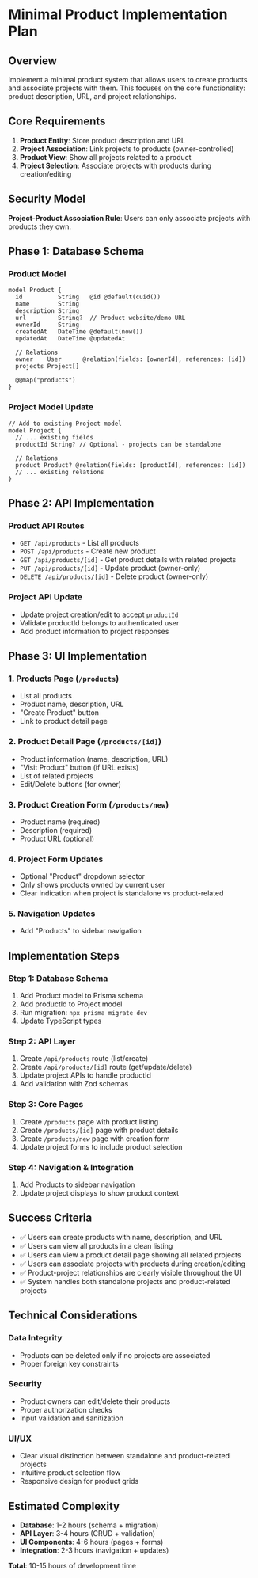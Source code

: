 # Minimal Product Implementation Plan

## Overview
Implement a minimal product system that allows users to create products and associate projects with them. This focuses on the core functionality: product description, URL, and project relationships.

## Core Requirements
1. **Product Entity**: Store product description and URL
2. **Project Association**: Link projects to products (owner-controlled)
3. **Product View**: Show all projects related to a product
4. **Project Selection**: Associate projects with products during creation/editing

## Security Model
**Project-Product Association Rule**: Users can only associate projects with products they own.

## Phase 1: Database Schema

### Product Model
```prisma
model Product {
  id          String   @id @default(cuid())
  name        String
  description String
  url         String?  // Product website/demo URL
  ownerId     String
  createdAt   DateTime @default(now())
  updatedAt   DateTime @updatedAt

  // Relations
  owner    User      @relation(fields: [ownerId], references: [id])
  projects Project[]

  @@map("products")
}
```

### Project Model Update
```prisma
// Add to existing Project model
model Project {
  // ... existing fields
  productId String? // Optional - projects can be standalone
  
  // Relations
  product Product? @relation(fields: [productId], references: [id])
  // ... existing relations
}
```

## Phase 2: API Implementation

### Product API Routes
- `GET /api/products` - List all products
- `POST /api/products` - Create new product
- `GET /api/products/[id]` - Get product details with related projects
- `PUT /api/products/[id]` - Update product (owner-only)
- `DELETE /api/products/[id]` - Delete product (owner-only)

### Project API Update
- Update project creation/edit to accept `productId`
- Validate productId belongs to authenticated user
- Add product information to project responses

## Phase 3: UI Implementation

### 1. Products Page (`/products`)
- List all products
- Product name, description, URL
- "Create Product" button
- Link to product detail page

### 2. Product Detail Page (`/products/[id]`)
- Product information (name, description, URL)
- "Visit Product" button (if URL exists)
- List of related projects
- Edit/Delete buttons (for owner)

### 3. Product Creation Form (`/products/new`)
- Product name (required)
- Description (required)
- Product URL (optional)

### 4. Project Form Updates
- Optional "Product" dropdown selector
- Only shows products owned by current user
- Clear indication when project is standalone vs product-related

### 5. Navigation Updates
- Add "Products" to sidebar navigation

## Implementation Steps

### Step 1: Database Schema
1. Add Product model to Prisma schema
2. Add productId to Project model
3. Run migration: `npx prisma migrate dev`
4. Update TypeScript types

### Step 2: API Layer
1. Create `/api/products` route (list/create)
2. Create `/api/products/[id]` route (get/update/delete)
3. Update project APIs to handle productId
4. Add validation with Zod schemas

### Step 3: Core Pages
1. Create `/products` page with product listing
2. Create `/products/[id]` page with product details
3. Create `/products/new` page with creation form
4. Update project forms to include product selection

### Step 4: Navigation & Integration
1. Add Products to sidebar navigation
2. Update project displays to show product context

## Success Criteria
- ✅ Users can create products with name, description, and URL
- ✅ Users can view all products in a clean listing
- ✅ Users can view a product detail page showing all related projects
- ✅ Users can associate projects with products during creation/editing
- ✅ Product-project relationships are clearly visible throughout the UI
- ✅ System handles both standalone projects and product-related projects

## Technical Considerations

### Data Integrity
- Products can be deleted only if no projects are associated
- Proper foreign key constraints

### Security
- Product owners can edit/delete their products
- Proper authorization checks
- Input validation and sanitization

### UI/UX
- Clear visual distinction between standalone and product-related projects
- Intuitive product selection flow
- Responsive design for product grids

## Estimated Complexity
- **Database**: 1-2 hours (schema + migration)
- **API Layer**: 3-4 hours (CRUD + validation)
- **UI Components**: 4-6 hours (pages + forms)
- **Integration**: 2-3 hours (navigation + updates)

**Total**: 10-15 hours of development time